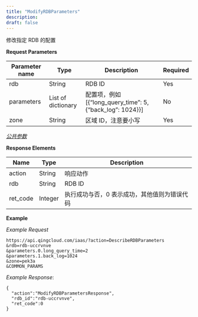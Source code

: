 ```yaml
---
title: "ModifyRDBParameters"
description: 
draft: false
---
```




修改指定 RDB 的配置

**Request Parameters**

| Parameter name | Type | Description | Required |
| --- | --- | --- | --- |
| rdb | String | RDB ID | Yes |
| parameters | List of dictionary | 配置项，例如 [{“long_query_time”: 5, {“back_log”: 1024}}] | No |
| zone | String | 区域 ID，注意要小写 | Yes |

[_公共参数_](../../common/parameters.html#api-common-parameters)

**Response Elements**

| Name | Type | Description |
| --- | --- | --- |
| action | String | 响应动作 |
| rdb | String | RDB ID |
| ret_code | Integer | 执行成功与否，0 表示成功，其他值则为错误代码 |

**Example**

_Example Request_

```
https://api.qingcloud.com/iaas/?action=DescribeRDBParameters
&rdb=rdb-uccrvnve
&parameters.0.long_query_time=2
&parameters.1.back_log=1024
&zone=pek3a
&COMMON_PARAMS
```

_Example Response_:

```
{
  "action":"ModifyRDBParametersResponse",
  "rdb_id":"rdb-uccrvnve",
  "ret_code":0
}
```
